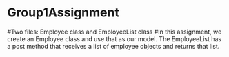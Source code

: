 # Group1Assignment
#Two files: Employee class and EmployeeList class
#In this assignment, we create an Employee class and use that as our model. 
  The EmployeeList has a post method that receives a list of employee objects and returns that list.
